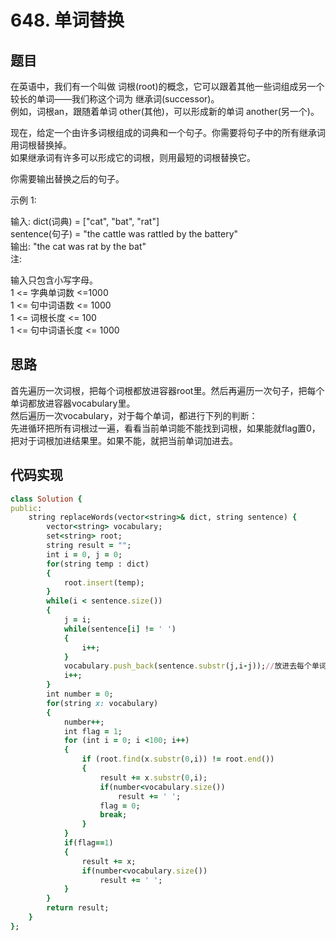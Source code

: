 # 648. 单词替换
## 题目

在英语中，我们有一个叫做 词根(root)的概念，它可以跟着其他一些词组成另一个较长的单词——我们称这个词为 继承词(successor)。  
例如，词根an，跟随着单词 other(其他)，可以形成新的单词 another(另一个)。  

现在，给定一个由许多词根组成的词典和一个句子。你需要将句子中的所有继承词用词根替换掉。  
如果继承词有许多可以形成它的词根，则用最短的词根替换它。  

你需要输出替换之后的句子。  

示例 1:  

输入: dict(词典) = ["cat", "bat", "rat"]  
sentence(句子) = "the cattle was rattled by the battery"  
输出: "the cat was rat by the bat"  
注:  

输入只包含小写字母。  
1 <= 字典单词数 <=1000  
1 <=  句中词语数 <= 1000  
1 <= 词根长度 <= 100  
1 <= 句中词语长度 <= 1000  
## 思路
首先遍历一次词根，把每个词根都放进容器root里。然后再遍历一次句子，把每个单词都放进容器vocabulary里。    
然后遍历一次vocabulary，对于每个单词，都进行下列的判断：  
先进循环把所有词根过一遍，看看当前单词能不能找到词根，如果能就flag置0，把对于词根加进结果里。如果不能，就把当前单词加进去。  
## 代码实现
```ruby
class Solution {
public:
    string replaceWords(vector<string>& dict, string sentence) {
        vector<string> vocabulary;
        set<string> root;
        string result = "";
        int i = 0, j = 0;
        for(string temp : dict)
        {
            root.insert(temp);
        }
        while(i < sentence.size())
        {
            j = i;
            while(sentence[i] != ' ')
            {
                i++;
            }
            vocabulary.push_back(sentence.substr(j,i-j));//放进去每个单词
            i++;
        }
        int number = 0;
        for(string x: vocabulary)
        {
            number++;
            int flag = 1;
            for (int i = 0; i <100; i++)
            {
                if (root.find(x.substr(0,i)) != root.end())
                {
                    result += x.substr(0,i);
                    if(number<vocabulary.size()) 
                        result += ' ';
                    flag = 0;
                    break;
                }
            }
            if(flag==1)
            {
                result += x;
                if(number<vocabulary.size()) 
                    result += ' ';
            }
        }
        return result;
    }
};
```
